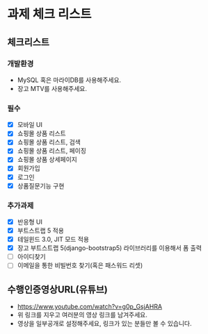 # 과제 체크 리스트

## 체크리스트

### 개발환경
- MySQL 혹은 마라이DB를 사용해주세요.
- 장고 MTV를 사용해주세요.

### 필수
- [x] 모바일 UI
- [x] 쇼핑몰 상품 리스트
- [x] 쇼핑몰 상품 리스트, 검색
- [x] 쇼핑몰 상품 리스트, 페이징
- [x] 쇼핑몰 상품 상세페이지
- [x] 회원가입
- [x] 로그인
- [x] 상품질문기능 구현

### 추가과제
- [x] 반응형 UI
- [x] 부트스트랩 5 적용
- [x] 테일윈드 3.0, JIT 모드 적용
- [x] 장고 부트스트랩 5(django-bootstrap5) 라이브러리를 이용해서 폼 출력
- [ ] 아이디찾기
- [ ] 이메일을 통한 비빌번호 찾기(혹은 패스워드 리셋)

## 수행인증영상URL(유튜브)

- https://www.youtube.com/watch?v=g0p_GsjAHRA
- 위 링크를 지우고 여러분의 영상 링크를 남겨주세요.
- 영상을 일부공개로 설정해주세요, 링크가 있는 분들만 볼 수 있습니다.
